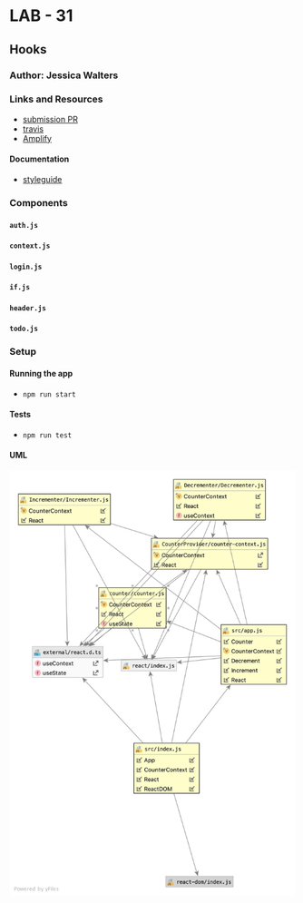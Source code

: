 # LAB - 31

## Hooks

### Author: Jessica Walters

### Links and Resources
* [submission PR](https://github.com/401-advanced-javascript-jessica/401-lab-31/pull/2)
* [travis](https://www.travis-ci.com/401-advanced-javascript-jessica/401-lab-31)
* [Amplify](https://master.d2wr32kcjq1684.amplifyapp.com/)

#### Documentation
* [styleguide](localhost:6060)

### Components
#### `auth.js`
#### `context.js`
#### `login.js`
#### `if.js`
#### `header.js`
#### `todo.js`

### Setup

#### Running the app
* `npm run start`
  
#### Tests
* `npm run test`

#### UML
![UML](./UML.jpg)
